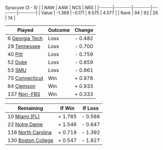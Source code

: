 Syracuse (3 - 5)
|       |   NAW   |   AAW   |   NCS   |   NRS   |
|-------|---------|---------|---------|---------|
| Value |  -1.369 |  -0.171 |   9.575 |   4.577 |
| Rank  |      94 |      92 |      26 |      74 |

| Played                    | Outcome    |  Change  |
|---------------------------|------------|----------|
|   6 [Georgia Tech          ](GeorgiaTech.md)| Loss       | -  0.482 |
|  29 [Tennessee             ](Tennessee.md)| Loss       | -  0.700 |
|  40 [Pitt                  ](Pitt.md)| Loss       | -  0.759 |
|  52 [Duke                  ](Duke.md)| Loss       | -  0.859 |
|  53 [SMU                   ](SMU.md)| Loss       | -  0.861 |
|  75 [Connecticut           ](Connecticut.md)| Win        | +  0.978 |
|  84 [Clemson               ](Clemson.md)| Win        | +  0.933 |
| 137 [Non-FBS               ](NonFBS.md)| Win        | +  0.333 |

| Remaining                 |  If Win  |  If Loss |
|---------------------------|----------|----------|
|  10 [Miami (FL)            ](MiamiFL.md)| +  1.765 | -  0.566 |
|  22 [Notre Dame            ](NotreDame.md)| +  1.546 | -  0.647 |
| 116 [North Carolina        ](NorthCarolina.md)| +  0.719 | -  1.392 |
| 130 [Boston College        ](BostonCollege.md)| +  0.547 | -  1.827 |

